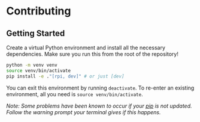 # Contributing

## Getting Started

Create a virtual Python environment and install all the necessary dependencies. Make sure you run this from the root of the repository!

```bash
python -m venv venv
source venv/bin/activate
pip install -e ."[rpi, dev]" # or just [dev]
```

You can exit this environment by running `deactivate`. To re-enter an existing environment, all you need is `source venv/bin/activate`.  

*Note: Some problems have been known to occur if your [pip](https://pypi.org/project/pip/) is not updated. Follow the warning prompt your terminal gives if this happens.*